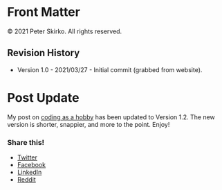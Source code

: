 # Front Matter

© 2021 Peter Skirko. All rights reserved.

## Revision History

* Version 1.0 - 2021/03/27 - Initial commit (grabbed from website).

# Post Update

My post on [coding as a hobby](https://www.pskirko.com/2019/02/02/coding-as-a-hobby/) has been updated to Version 1.2. The new version is shorter, snappier, and more to the point. Enjoy!

### Share this!

*   [Twitter](https://www.pskirko.com/2019/04/13/post-update-3/?share=twitter "Click to share on Twitter")
*   [Facebook](https://www.pskirko.com/2019/04/13/post-update-3/?share=facebook "Click to share on Facebook")
*   [LinkedIn](https://www.pskirko.com/2019/04/13/post-update-3/?share=linkedin "Click to share on LinkedIn")
*   [Reddit](https://www.pskirko.com/2019/04/13/post-update-3/?share=reddit "Click to share on Reddit")
